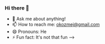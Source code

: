 ### Hi there 👋

<!--
**okozmey/okozmey** is a ✨ _special_ ✨ repository because its `README.md` (this file) appears on your GitHub profile.

Here are some ideas to get you started:

- 🔭 I’m currently working on my own programming language
- 🌱 I’m currently learning more about Computer Architecture, Operating Systems, Algorithms, Graphics, Compilers and Programming Languages 
- 👯 I’m looking to collaborate on anything related to Compilers, Programming Languages, Operating Systems
<!--- 🤔 I’m looking for help with ...-->
- 💬 Ask me about anything!
- 📫 How to reach me: okozmej@gmail.com
- 😄 Pronouns: He
- ⚡ Fun fact: It's not that fun
-->
